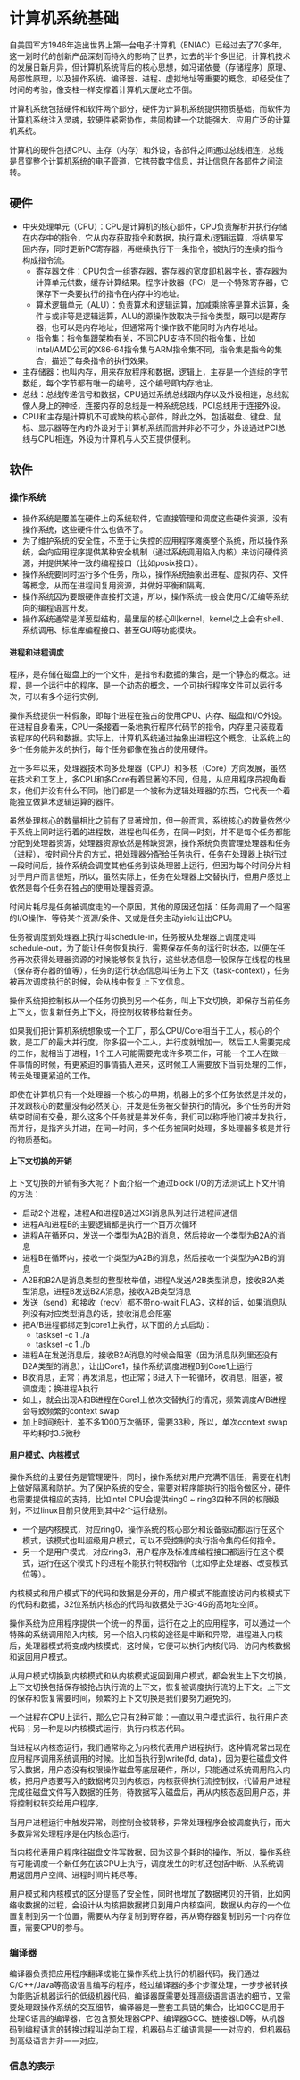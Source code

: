 # 计算机系统基础

自美国军方1946年造出世界上第一台电子计算机（ENIAC）已经过去了70多年，这一划时代的创新产品深刻而持久的影响了世界，过去的半个多世纪，计算机技术的发展日新月异，但计算机系统背后的核心思想，如冯诺依曼（存储程序）原理、局部性原理，以及操作系统、编译器、进程、虚拟地址等重要的概念，却经受住了时间的考验，像支柱一样支撑着计算机大厦屹立不倒。

计算机系统包括硬件和软件两个部分，硬件为计算机系统提供物质基础，而软件为计算机系统注入灵魂，软硬件紧密协作，共同构建一个功能强大、应用广泛的计算机系统。

计算机的硬件包括CPU、主存（内存）和外设，各部件之间通过总线相连，总线是贯穿整个计算机系统的电子管道，它携带数字信息，并让信息在各部件之间流转。

## 硬件
- 中央处理单元（CPU）：CPU是计算机的核心部件，CPU负责解析并执行存储在内存中的指令，它从内存获取指令和数据，执行算术/逻辑运算，将结果写回内存，同时更新PC寄存器，再继续执行下一条指令，被执行的连续的指令构成指令流。
    - 寄存器文件：CPU包含一组寄存器，寄存器的宽度即机器字长，寄存器为计算单元供数，缓存计算结果。程序计数器（PC）是一个特殊寄存器，它保存下一条要执行的指令在内存中的地址。
    - 算术逻辑单元（ALU）：负责算术和逻辑运算，加减乘除等是算术运算，条件与或非等是逻辑运算，ALU的源操作数取决于指令类型，既可以是寄存器，也可以是内存地址，但通常两个操作数不能同时为内存地址。
    - 指令集：指令集跟架构有关，不同CPU支持不同的指令集，比如Intel/AMD公司的X86-64指令集与ARM指令集不同，指令集是指令的集合，描述了每条指令的执行效果。
- 主存储器：也叫内存，用来存放程序和数据，逻辑上，主存是一个连续的字节数组，每个字节都有唯一的编号，这个编号即内存地址。
- 总线：总线传递信号和数据，CPU通过系统总线跟内存以及外设相连，总线就像人身上的神经，连接内存的总线是一种系统总线，PCI总线用于连接外设。
- CPU和主存是计算机不可或缺的核心部件，除此之外，包括磁盘、键盘、鼠标、显示器等在内的外设对于计算机系统而言并非必不可少，外设通过PCI总线与CPU相连，外设为计算机与人交互提供便利。

## 软件

### 操作系统
- 操作系统是覆盖在硬件上的系统软件，它直接管理和调度这些硬件资源，没有操作系统，这些硬件什么也做不了。
- 为了维护系统的安全性，不至于让失控的应用程序瘫痪整个系统，所以操作系统，会向应用程序提供某种安全机制（通过系统调用陷入内核）来访问硬件资源，并提供某种一致的编程接口（比如posix接口）。
- 操作系统要同时运行多个任务，所以，操作系统抽象出进程、虚拟内存、文件等概念，从而在进程间复用资源，并做好平衡和隔离。
- 操作系统因为要跟硬件直接打交道，所以，操作系统一般会使用C/汇编等系统向的编程语言开发。
- 操作系统通常是洋葱型结构，最里层的核心叫kernel，kernel之上会有shell、系统调用、标准库编程接口、甚至GUI等功能模块。

#### 进程和进程调度
程序，是存储在磁盘上的一个文件，是指令和数据的集合，是一个静态的概念。进程，是一个运行中的程序，是一个动态的概念，一个可执行程序文件可以运行多次，可以有多个运行实例。

操作系统提供一种假象，即每个进程在独占的使用CPU、内存、磁盘和I/O外设。在进程自身看来，CPU一条接着一条地执行程序代码节的指令，内存里只装载着该程序的代码和数据。实际上，计算机系统通过抽象出进程这个概念，让系统上的多个任务能并发的执行，每个任务都像在独占的使用硬件。

近十多年以来，处理器技术向多处理器（CPU）和多核（Core）方向发展，虽然在技术和工艺上，多CPU和多Core有着显著的不同，但是，从应用程序员视角看来，他们并没有什么不同，他们都是一个被称为逻辑处理器的东西，它代表一个着能独立做算术逻辑运算的器件。

虽然处理核心的数量相比之前有了显著增加，但一般而言，系统核心的数量依然少于系统上同时运行着的进程数，进程也叫任务，在同一时刻，并不是每个任务都能分配到处理器资源，处理器资源依然是稀缺资源，操作系统负责管理处理器和任务（进程），按时间分片的方式，把处理器分配给任务执行，任务在处理器上执行过一段时间后，操作系统会调度其他任务到该处理器上运行，但因为每个时间分片相对于用户而言很短，所以，虽然实际上，任务在处理器上交替执行，但用户感觉上依然是每个任务在独占的使用处理器资源。

时间片耗尽是任务被调度走的一个原因，其他的原因还包括：任务调用了一个阻塞的I/O操作、等待某个资源/条件、又或是任务主动yield让出CPU。

任务被调度到处理器上执行叫schedule-in，任务被从处理器上调度走叫schedule-out，为了能让任务恢复执行，需要保存任务的运行时状态，以便在任务再次获得处理器资源的时候能够恢复执行，这些状态信息一般保存在线程的栈里（保存寄存器的值等），任务的运行状态信息叫任务上下文（task-context），任务被再次调度执行的时候，会从栈中恢复上下文信息。

操作系统把控制权从一个任务切换到另一个任务，叫上下文切换，即保存当前任务上下文，恢复新任务上下文，将控制权转移给新任务。

如果我们把计算机系统想象成一个工厂，那么CPU/Core相当于工人，核心的个数，是工厂的最大并行度，你多招一个工人，并行度就增加一，然后工人需要完成的工作，就相当于进程，1个工人可能需要完成许多项工作，可能一个工人在做一件事情的时候，有更紧迫的事情插入进来，这时候工人需要放下当前处理的工作，转去处理更紧迫的工作。

即使在计算机只有一个处理器一个核心的早期，机器上的多个任务依然是并发的，并发跟核心的数量没有必然关心，并发是任务被交替执行的情况，多个任务的开始结束时间有交叠，那么这多个任务就是并发任务，我们可以称呼他们被并发执行，而并行，是指齐头并进，在同一时间，多个任务被同时处理，多处理器多核是并行的物质基础。

#### 上下文切换的开销
上下文切换的开销有多大呢？下面介绍一个通过block I/O的方法测试上下文开销的方法：

- 启动2个进程，进程A和进程B通过XSI消息队列进行进程间通信
- 进程A和进程B的主要逻辑都是执行一个百万次循环
- 进程A在循环内，发送一个类型为A2B的消息，然后接收一个类型为B2A的消息
- 进程B在循环内，接收一个类型为A2B的消息，然后接收一个类型为A2B的消息
- A2B和B2A是消息类型的整型枚举值，进程A发送A2B类型消息，接收B2A类型消息，进程B发送B2A消息，接收A2B类型消息
- 发送（send）和接收（recv）都不带no-wait FLAG，这样的话，如果消息队列没有对应类型消息的话，接收消息会阻塞
- 把A/B进程都绑定到core1上执行，以下面的方式启动：
    - taskset -c 1 ./a
    - taskset -c 1 ./b
- 进程A在发送消息后，接收B2A消息的时候会阻塞（因为消息队列里还没有B2A类型的消息），让出Core1，操作系统调度进程B到Core1上运行
- B收消息，正常；再发消息，也正常；B进入下一轮循环，收消息，阻塞，被调度走；换进程A执行
- 如上，就会出现A和B进程在Core1上依次交替执行的情况，频繁调度A/B进程会导致频繁的context swap
- 加上时间统计，差不多1000万次循环，需要33秒，所以，单次context swap平均耗时3.5微秒

#### 用户模式、内核模式
操作系统的主要任务是管理硬件，同时，操作系统对用户充满不信任，需要在机制上做好隔离和防护。为了保护系统的安全，需要对程序能执行的指令做区分，硬件也需要提供相应的支持，比如intel CPU会提供ring0 ~ ring3四种不同的权限级别，不过linux目前只使用到其中2个运行级别。

- 一个是内核模式，对应ring0，操作系统的核心部分和设备驱动都运行在这个模式，该模式也叫超级用户模式，可以不受控制的执行指令集的任何指令。
- 另一个是用户模式，对应ring3，用户程序及标准库编程接口都运行在这个模式，运行在这个模式下的进程不能执行特权指令（比如停止处理器、改变模式位等）。

内核模式和用户模式下的代码和数据是分开的，用户模式不能直接访问内核模式下的代码和数据，32位系统内核态的代码和数据处于3G-4G的高地址空间。

操作系统为应用程序提供一个统一的界面，运行在之上的应用程序，可以通过一个特殊的系统调用陷入内核，另一个陷入内核的途径是中断和异常，进程进入内核后，处理器模式将变成内核模式，这时候，它便可以执行内核代码、访问内核数据和返回用户模式。

从用户模式切换到内核模式和从内核模式返回到用户模式，都会发生上下文切换，上下文切换包括保存被抢占执行流的上下文，恢复被调度执行流的上下文。上下文的保存和恢复需要时间，频繁的上下文切换是我们要努力避免的。

一个进程在CPU上运行，那么它只有2种可能：一直以用户模式运行，执行用户态代码；另一种是以内核模式运行，执行内核态代码。

当进程以内核态运行，我们通常称之为内核代表用户进程执行。这种情况常出现在应用程序调用系统调用的时候。比如当执行到write(fd, data)，因为要往磁盘文件写入数据，用户态没有权限操作磁盘等底层硬件，所以，只能通过系统调用陷入内核，把用户态要写入的数据拷贝到内核态，内核获得执行流控制权，代替用户进程完成往磁盘文件写入数据的任务，待数据写入磁盘后，再从内核态返回用户态，并将控制权转交给用户程序。

当用户进程运行中触发异常，则控制会被转移，异常处理程序会被调度执行，而大多数异常处理程序是在内核态运行。

当内核代表用户程序往磁盘文件写数据，因为这是个耗时的操作，所以，操作系统有可能调度一个新任务在该CPU上执行，调度发生的时机还包括中断、从系统调用返回用户空间、进程时间片耗尽等。

用户模式和内核模式的区分提高了安全性，同时也增加了数据拷贝的开销，比如网络收数据的过程，会设计从内核把数据拷贝到用户内核空间，数据从内存的一个位置复制到另一个位置，需要从内存复制到寄存器，再从寄存器复制到另一个内存位置，需要CPU的参与。

### 编译器
编译器负责把应用程序翻译成能在操作系统上执行的机器代码，我们通过C/C++/Java等高级语言编写的程序，经过编译器的多个步骤处理，一步步被转换为能贴近机器运行的低级机器代码，编译器既需要处理高级语言语法的细节，又需要处理跟操作系统的交互细节，编译器是一整套工具链的集合，比如GCC是用于处理C语言的编译器，它包含预处理器CPP、编译器GCC、链接器LD等，从机器码到编程语言的转换过程叫逆向工程，机器码与汇编语言是一一对应的，但机器码到高级语言并非一一对应。

### 信息的表示